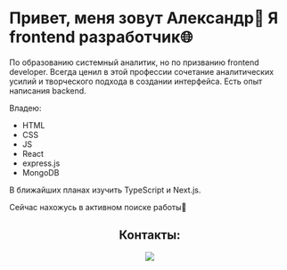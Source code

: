 # Привет, меня зовут Александр👋 Я frontend разработчик🌐
По образованию системный аналитик, но по призванию frontend developer. Всегда ценил в этой профессии сочетание аналитических усилий и творческого подхода в создании интерфейса. Есть опыт написания backend.

Владею:
- HTML
- CSS
- JS
- React
- express.js
- MongoDB

В ближайших планах изучить TypeScript и Next.js.

Сейчас нахожусь в активном поиске работы🔭
<h2 align="center">Контакты:</h2>
<div align="center">
  <a href="https://t.me/VlexvnderBel">
    <img src="https://img.shields.io/badge/Telegram-blue?logo=telegram&logoColor=white&style=for-the-badge">
  </a>
</div>
<!--
**AlexanderBelyakov/AlexanderBelyakov** is a ✨ _special_ ✨ repository because its `README.md` (this file) appears on your GitHub profile.

Here are some ideas to get you started:

- 🔭 I’m currently working on ...
- 🌱 I’m currently learning ...
- 👯 I’m looking to collaborate on ...
- 🤔 I’m looking for help with ...
- 💬 Ask me about ...
- 📫 How to reach me: ...
- 😄 Pronouns: ...
- ⚡ Fun fact: ...
-->
